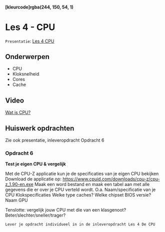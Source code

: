 #### [kleurcode]rgba(244, 150, 54, 1)

# Les 4 - CPU

``Presentatie``: <a href="https://elo.kw1c.nl/CMS/Studie/811%20ICT-Academie/811%20VakkenInhoud/%5BB.11%20HARa%5D%20Hardware%20AO/25187%20%C2%A0%20Applicatie-%20en%20mediaontwikkelaar/Periode%2001/Productie/01.%20Reader/Les%204%20-%20CPU.pptx">Les 4 CPU</a>

## Onderwerpen

* CPU
* Kloksnelheid
* Cores
* Cache

## Video

<a href="https://elo.kw1c.nl/CMS/Studie/811%20ICT-Academie/811%20VakkenInhoud/%5BB.11%20HARa%5D%20Hardware%20AO/25187%20%C2%A0%20Applicatie-%20en%20mediaontwikkelaar/Periode%2001/Productie/01.%20Reader/5019816_01_01_LA24_what_is_a_cpu.mp4" target="_new">Wat is CPU?</a>

## Huiswerk opdrachten

Zie ook presentatie, inleveropdracht Opdracht 6

### Opdracht 6

__Test je eigen CPU & vergelijk__

Met de CPU-Z applicatie kun je de specificaties van je eigen CPU bekijken
Download de applicatie op: https://www.cpuid.com/downloads/cpu-z/cpu-z_1.90-en.exe
Maak een word bestand en maak een tabel aan met alle gegevens die er over je CPU verteld wordt.
    O.a.
    Naam/specificatie van je CPU
    Klokspecificaties
    Welke type caches?
    Welke chipset
    BIOS versie?
    Naam GPU

Tenslotte: vergelijk jouw CPU met die van een klasgenoot? Beter/slechter/sneller/trager?

``Lever je opdracht individueel in in de inleveropdracht Les 4 De CPU``
